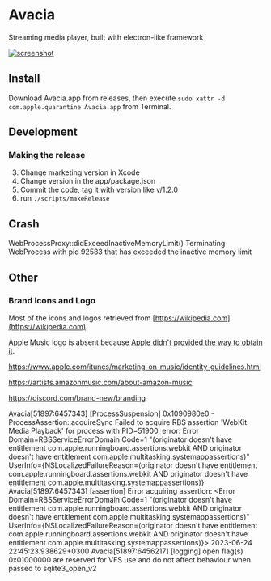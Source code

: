 # Avacia

Streaming media player, built with electron-like framework

[![screenshot](https://apla.github.io/avacia/images/screenshots/netflix-short@2x.jpg)](https://apla.github.io/avacia/)

## Install

Download Avacia.app from releases, then execute `sudo xattr -d com.apple.quarantine Avacia.app` from Terminal.

## Development

### Making the release

3. Change marketing version in Xcode
2. Change version in the app/package.json
1. Commit the code, tag it with version like v/1.2.0
0. run `./scripts/makeRelease`

## Crash

WebProcessProxy::didExceedInactiveMemoryLimit() Terminating WebProcess with pid 92583 that has exceeded the inactive memory limit

## Other

### Brand Icons and Logo

Most of the icons and logos retrieved from [https://wikipedia.com](https://wikipedia.com).

Apple Music logo is absent because [Apple didn't provided the way to obtain it](https://affiliate.itunes.apple.com/resources/).

https://www.apple.com/itunes/marketing-on-music/identity-guidelines.html

https://artists.amazonmusic.com/about-amazon-music

https://discord.com/brand-new/branding

Avacia[51897:6457343] [ProcessSuspension] 0x1090980e0 - ProcessAssertion::acquireSync Failed to acquire RBS assertion 'WebKit Media Playback' for process with PID=51900, error: Error Domain=RBSServiceErrorDomain Code=1 "(originator doesn't have entitlement com.apple.runningboard.assertions.webkit AND originator doesn't have entitlement com.apple.multitasking.systemappassertions)" UserInfo={NSLocalizedFailureReason=(originator doesn't have entitlement com.apple.runningboard.assertions.webkit AND originator doesn't have entitlement com.apple.multitasking.systemappassertions)}
Avacia[51897:6457343] [assertion] Error acquiring assertion: <Error Domain=RBSServiceErrorDomain Code=1 "(originator doesn't have entitlement com.apple.runningboard.assertions.webkit AND originator doesn't have entitlement com.apple.multitasking.systemappassertions)" UserInfo={NSLocalizedFailureReason=(originator doesn't have entitlement com.apple.runningboard.assertions.webkit AND originator doesn't have entitlement com.apple.multitasking.systemappassertions)}>
2023-06-24 22:45:23.938629+0300 Avacia[51897:6456217] [logging] open flag(s) 0x01000000 are reserved for VFS use and do not affect behaviour when passed to sqlite3_open_v2

